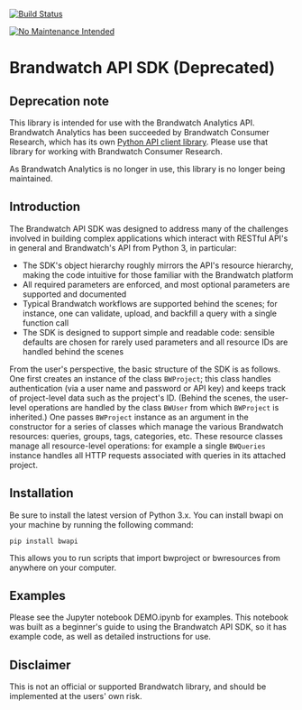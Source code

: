 [![Build Status](https://travis-ci.com/BrandwatchLtd/api_sdk.svg?branch=master)](https://travis-ci.com/BrandwatchLtd/api_sdk)

[![No Maintenance Intended](http://unmaintained.tech/badge.svg)](http://unmaintained.tech/)

# Brandwatch API SDK (Deprecated)

## Deprecation note

This library is intended for use with the Brandwatch Analytics API. Brandwatch Analytics has been succeeded by Brandwatch Consumer Research, which has its own [Python API client library](https://github.com/BrandwatchLtd/bcr-api). Please use that library for working with Brandwatch Consumer Research.

As Brandwatch Analytics is no longer in use, this library is no longer being maintained.

## Introduction

The Brandwatch API SDK was designed to address many of the challenges involved in building complex applications which interact with RESTful API's in general and Brandwatch's API from Python 3, in particular:

- The SDK's object hierarchy roughly mirrors the API's resource hierarchy, making the code intuitive for those familiar with the Brandwatch platform
- All required parameters are enforced, and most optional parameters are supported and documented
- Typical Brandwatch workflows are supported behind the scenes; for instance, one can validate, upload, and backfill a query with a single function call
- The SDK is designed to support simple and readable code: sensible defaults are chosen for rarely used parameters and all resource IDs are handled behind the scenes

From the user's perspective, the basic structure of the SDK is as follows.  One first creates an instance of the class `BWProject`; this class handles authentication (via a user name and password or API key) and keeps track of project-level data such as the project's ID.  (Behind the scenes, the user-level operations are handled by the class `BWUser` from which `BWProject` is inherited.)  One passes `BWProject` instance as an argument in the constructor for a series of classes which manage the various Brandwatch resources: queries, groups, tags, categories, etc.  These resource classes manage all resource-level operations: for example a single `BWQueries` instance handles all HTTP requests associated with queries in its attached project. 

## Installation

Be sure to install the latest version of Python 3.x. You can install bwapi on your machine by running the following command:

`pip install bwapi`

This allows you to run scripts that import bwproject or bwresources from anywhere on your computer. 

## Examples

Please see the Jupyter notebook DEMO.ipynb for examples.  This notebook was built as a beginner's guide to using the Brandwatch API SDK, so it has example code, as well as detailed instructions for use.

## Disclaimer

This is not an official or supported Brandwatch library, and should be implemented at the users' own risk. 
